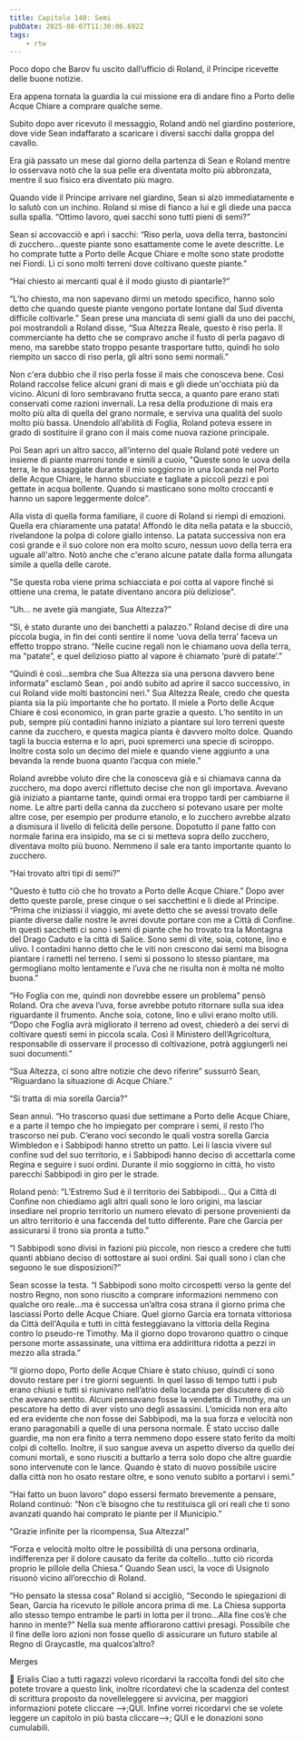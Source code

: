 ```yaml
---
title: Capitolo 140: Semi
pubDate: 2025-08-07T11:30:06.692Z
tags:
    - rtw
---
```





Poco dopo che Barov fu uscito dall’ufficio di Roland, il Principe ricevette delle buone notizie.


Era appena tornata la guardia la cui missione era di andare fino a Porto delle Acque Chiare a comprare qualche seme.


Subito dopo aver ricevuto il messaggio, Roland andò nel giardino posteriore, dove vide Sean indaffarato a scaricare i diversi sacchi dalla groppa del cavallo.


Era già passato un mese dal giorno della partenza di Sean e Roland mentre lo osservava notò che la sua pelle era diventata molto più abbronzata, mentre il suo fisico era diventato più magro.


Quando vide il Principe arrivare nel giardino, Sean si alzò immediatamente e lo salutò con un inchino. Roland si mise di fianco a lui e gli diede una pacca sulla spalla. “Ottimo lavoro, quei sacchi sono tutti pieni di semi?”


Sean si accovacciò e aprì i sacchi: “Riso perla, uova della terra, bastoncini di zucchero…queste piante sono esattamente come le avete descritte. Le ho comprate tutte a Porto delle Acque Chiare e molte sono state prodotte nei Fiordi. Lì ci sono molti terreni dove coltivano queste piante.”


“Hai chiesto ai mercanti qual è il modo giusto di piantarle?”


“L’ho chiesto, ma non sapevano dirmi un metodo specifico, hanno solo detto che quando queste piante vengono portate lontane dal Sud diventa difficile coltivarle.” Sean prese una manciata di semi gialli da uno dei pacchi, poi mostrandoli a Roland disse, “Sua Altezza Reale, questo è riso perla. Il commerciante ha detto che se compravo anche il fusto di perla pagavo di meno, ma sarebbe stato troppo pesante trasportare tutto, quindi ho solo riempito un sacco di riso perla, gli altri sono semi normali.”


Non c'era dubbio che il riso perla fosse il mais che conosceva bene. Così Roland raccolse felice alcuni grani di mais e gli diede un'occhiata più da vicino. Alcuni di loro sembravano frutta secca, a quanto pare erano stati conservati come razioni invernali. La resa della produzione di mais era molto più alta di quella del grano normale, e serviva una qualità del suolo molto più bassa. Unendolo all’abilità di Foglia, Roland poteva essere in grado di sostituire il grano con il mais come nuova razione principale.


Poi Sean aprì un altro sacco, all'interno del quale Roland poté vedere un insieme di piante marroni tonde e simili a cuoio, "Queste sono le uova della terra, le ho assaggiate durante il mio soggiorno in una locanda nel Porto delle Acque Chiare, le hanno sbucciate e tagliate a piccoli pezzi e poi gettate in acqua bollente. Quando si masticano sono molto croccanti e hanno un sapore leggermente dolce".


Alla vista di quella forma familiare, il cuore di Roland si riempì di emozioni. Quella era chiaramente una patata! Affondò le dita nella patata e la sbucciò, rivelandone la polpa di colore giallo intenso. La patata successiva non era così grande e il suo colore non era molto scuro, nessun uovo della terra era uguale all'altro. Notò anche che c'erano alcune patate dalla forma allungata simile a quella delle carote.


"Se questa roba viene prima schiacciata e poi cotta al vapore finché si ottiene una crema, le patate diventano ancora più deliziose".


“Uh… ne avete già mangiate, Sua Altezza?”


“Sì, è stato durante uno dei banchetti a palazzo.” Roland decise di dire una piccola bugia, in fin dei conti sentire il nome ‘uova della terra’ faceva un effetto troppo strano. “Nelle cucine regali non le chiamano uova della terra, ma “patate”, e quel delizioso piatto al vapore è chiamato ‘purè di patate’.”


“Quindi è così…sembra che Sua Altezza sia una persona davvero bene informata” esclamò Sean , poi andò subito ad aprire il sacco successivo, in cui Roland vide molti bastoncini neri.” Sua Altezza Reale, credo che questa pianta sia la più importante che ho portato. Il miele a Porto delle Acque Chiare è così economico, in gran parte grazie a questo. L’ho sentito in un pub, sempre più contadini hanno iniziato a piantare sui loro terreni queste canne da zucchero, e questa magica pianta è davvero molto dolce. Quando tagli la buccia esterna e lo apri, puoi spremerci una specie di sciroppo. Inoltre costa solo un decimo del miele e quando viene aggiunto a una bevanda la rende buona quanto l’acqua con miele.”


Roland avrebbe voluto dire che la conosceva già e si chiamava canna da zucchero, ma dopo averci riflettuto decise che non gli importava. Avevano già iniziato a piantarne tante, quindi ormai era troppo tardi per cambiarne il nome. Le altre parti della canna da zucchero si potevano usare per molte altre cose, per esempio per produrre etanolo, e lo zucchero avrebbe alzato a dismisura il livello di felicità delle persone. Dopotutto il pane fatto con normale farina era insipido, ma se ci si metteva sopra dello zucchero, diventava molto più buono. Nemmeno il sale era tanto importante quanto lo zucchero.


“Hai trovato altri tipi di semi?”


“Questo è tutto ciò che ho trovato a Porto delle Acque Chiare.” Dopo aver detto queste parole, prese cinque o sei sacchettini e li diede al Principe. “Prima che iniziassi il viaggio, mi avete detto che se avessi trovato delle piante diverse dalle nostre le avrei dovute portare con me a Città di Confine. In questi sacchetti ci sono i semi di piante che ho trovato tra la Montagna del Drago Caduto e la città di Salice. Sono semi di vite, soia, cotone, lino e ulivo. I contadini hanno detto che le viti non crescono dai semi ma bisogna piantare i rametti nel terreno. I semi si possono lo stesso piantare, ma germogliano molto lentamente e l’uva che ne risulta non è molta né molto buona.”


“Ho Foglia con me, quindi non dovrebbe essere un problema” pensò Roland. Ora che aveva l’uva, forse avrebbe potuto ritornare sulla sua idea riguardante il frumento. Anche soia, cotone, lino e ulivi erano molto utili.  “Dopo che Foglia avrà migliorato il terreno ad ovest, chiederò a dei servi di coltivare questi semi in piccola scala. Così il Ministero dell’Agricoltura, responsabile di osservare il processo di coltivazione, potrà aggiungerli nei suoi documenti.”


“Sua Altezza, ci sono altre notizie che devo riferire” sussurrò Sean, “Riguardano la situazione di Acque Chiare.”


“Si tratta di mia sorella Garcia?”


Sean annuì. “Ho trascorso quasi due settimane a Porto delle Acque Chiare, e a parte il tempo che ho impiegato per comprare i semi, il resto l’ho trascorso nei pub. C’erano voci secondo le quali vostra sorella Garcia Wimbledon e i Sabbipodi hanno stretto un patto. Lei li lascia vivere sul confine sud del suo territorio, e i Sabbipodi hanno deciso di accettarla come Regina e seguire i suoi ordini. Durante il mio soggiorno in città, ho visto parecchi Sabbipodi in giro per le strade.


Roland penò: ”L’Estremo Sud è il territorio dei Sabbipodi… Qui a Città di Confine non chiediamo agli altri quali sono le loro origini, ma lasciar insediare nel proprio territorio un numero elevato di persone provenienti da un altro territorio è una faccenda del tutto differente. Pare che Garcia per assicurarsi il trono sia pronta a tutto.”


“I Sabbipodi sono divisi in fazioni più piccole, non riesco a credere che tutti quanti abbiano deciso di sottostare ai suoi ordini. Sai quali sono i clan che seguono le sue disposizioni?”


Sean scosse la testa. “I Sabbipodi sono molto circospetti verso la gente del nostro Regno, non sono riuscito a comprare informazioni nemmeno con qualche oro reale…ma è successa un’altra cosa strana il giorno prima che lasciassi Porto delle Acque Chiare. Quel giorno Garcia era tornata vittoriosa da Città dell'Aquila e tutti in città festeggiavano la vittoria della Regina contro lo pseudo-re Timothy. Ma il giorno dopo trovarono quattro o cinque persone morte assassinate, una vittima era addirittura ridotta a pezzi in mezzo alla strada.”


“Il giorno dopo, Porto delle Acque Chiare è stato chiuso, quindi ci sono dovuto restare per i tre giorni seguenti. In quel lasso di tempo tutti i pub erano chiusi e tutti si riunivano nell’atrio della locanda per discutere di ciò che avevano sentito. Alcuni pensavano fosse la vendetta di Timothy, ma un pescatore ha detto di aver visto uno degli assassini. L’omicida non era alto ed era evidente che non fosse dei Sabbipodi, ma la sua forza e velocità non erano paragonabili a quelle di una persona normale. È stato ucciso dalle guardie, ma non era finito a terra nemmeno dopo essere stato ferito da molti colpi di coltello. Inoltre, il suo sangue aveva un aspetto diverso da quello dei comuni mortali, e sono riusciti a buttarlo a terra solo dopo che altre guardie sono intervenute con le lance. Quando è stato di nuovo possibile uscire dalla città non ho osato restare oltre, e sono venuto subito a portarvi i semi.”


“Hai fatto un buon lavoro” dopo essersi fermato brevemente a pensare, Roland continuò: “Non c’è bisogno che tu restituisca gli ori reali che ti sono avanzati quando hai comprato le piante per il Municipio.”


“Grazie infinite per la ricompensa, Sua Altezza!”


“Forza e velocità molto oltre le possibilità di una persona ordinaria, indifferenza per il dolore causato da ferite da coltello…tutto ciò ricorda proprio le pillole della Chiesa.” Quando Sean uscì, la voce di Usignolo risuonò vicino all’orecchio di Roland.


“Ho pensato la stessa cosa” Roland si accigliò, “Secondo le spiegazioni di Sean, Garcia ha ricevuto le pillole ancora prima di me. La Chiesa supporta allo stesso tempo entrambe le parti in lotta per il trono…Alla fine cos’è che hanno in mente?” Nella sua mente affiorarono cattivi presagi. Possibile che il fine delle loro azioni non fosse quello di assicurare un futuro stabile al Regno di Graycastle, ma qualcos’altro?






Merges






💬 Erialis Ciao a tutti ragazzi volevo ricordarvi la raccolta fondi del sito che potete trovare a questo link, inoltre ricordatevi che la scadenza del contest di scrittura proposto da novelleleggere si avvicina, per maggiori informazioni potete cliccare -->;QUI. Infine vorrei ricordarvi che se volete leggere un capitolo in più basta cliccare-->; QUI e le donazioni sono cumulabili.
                                


                                



